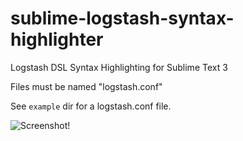 sublime-logstash-syntax-highlighter
===================================

Logstash DSL Syntax Highlighting for Sublime Text 3

Files must be named "logstash.conf"

See `example` dir for a logstash.conf file.

![Screenshot!](https://github.com/nir0s/sublime-logstash-syntax-highlighter/raw/master/scr.png)